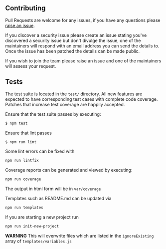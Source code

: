 ## Contributing

Pull Requests are welcome for any issues, if you have any questions please
[raise an issue](https://github.com/passport-next/skel/issues).

If you discover a security issue please create an issue stating you've discovered a security
issue but don't divulge the issue, one of the maintainers will respond with an email address
you can send the details to. Once the issue has been patched the details can be made public.

If you wish to join the team please raise an issue and one of the maintainers will assess your
request.

## Tests

The test suite is located in the `test/` directory.  All new features are
expected to have corresponding test cases with complete code coverage.  Patches
that increase test coverage are happily accepted.

Ensure that the test suite passes by executing:

```bash
$ npm test
```

Ensure that lint passes
```bash
$ npm run lint
```

Some lint errors can be fixed with

```bash
npm run lintfix
```

Coverage reports can be generated and viewed by executing:

```bash
npm run coverage
```

The output in html form will be in `var/coverage`

Templates such as README.md can be updated via

```bash
npm run templates
```

If you are starting a new project run

```bash
npm run init-new-project
```
**WARNING** This will overwrite files which are listed in the `ignoreExisting` array of `templates/variables.js`
